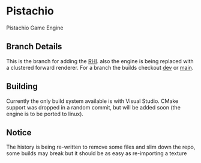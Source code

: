 # Pistachio
Pistachio Game Engine

## Branch Details
This is the branch for adding the [RHI](https://github.com/Git-i/RHI). also the engine is being replaced with a clustered forward renderer. For a branch the builds checkout [dev](https://github.com/Git-i/Pistachio/tree/dev) or [main](https://github.com/Git-i/Pistachio/tree/main).

## Building
Currently the only build system available is with Visual Studio. CMake support was dropped in a random commit, but will be added soon (the engine is to be ported to linux).

## Notice
The history is being re-written to remove some files and slim down the repo, some builds may break but it should be as easy as re-importing a texture
